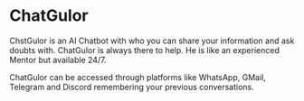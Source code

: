 # ChatGulor
ChstGulor is an AI Chatbot with who you can share your information and ask doubts with. ChatGulor is always there to help. He is like an experienced Mentor but available 24/7. 

ChatGulor can be accessed through platforms like WhatsApp, GMail, Telegram and Discord remembering your previous conversations.

